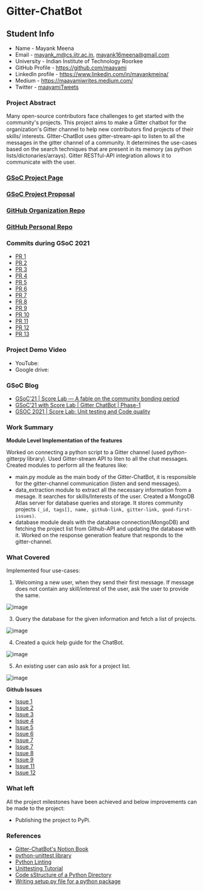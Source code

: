 # Gitter-ChatBot

## Student Info

- Name - Mayank Meena
- Email - mayank_m@cs.iitr.ac.in, mayank16meena@gmail.com
- University - Indian Institute of Technology Roorkee
- GitHub Profile - https://github.com/maayami
- LinkedIn profile - https://www.linkedin.com/in/mayankmeina/
- Medium - https://maayamiwrites.medium.com/
- Twitter - [maayamiTweets](https://twitter.com/maayamiTweets)

### Project Abstract

Many open-source contributors face challenges to get started with the community's projects. This project aims to
make a Gitter chatbot for the organization's Gitter channel to help new contributors ﬁnd projects of their skills/
interests. GItter-ChatBot uses gitter-stream-api to listen to all the messages in the gitter channel of a community. It determines the use-cases based on the search techniques that are present in its memory (as python lists/dictonaries/arrays). Gitter RESTful-API integration allows it to communicate with the user.

### [GSoC Project Page](https://summerofcode.withgoogle.com/projects/#5570345467117568)

### [GSoC Project Proposal](https://docs.google.com/document/d/1EOwUy7nP-xffy9i3CRqODanFWl-0bi5W-hUK9ywDDHQ/edit?usp=sharing)

### [GitHub Organization Repo](https://github.com/leopardslab/Gitter-ChatBot)

### [GitHub Personal Repo](https://github.com/maayami/Gitter-ChatBot)

### Commits during GSoC 2021

- [PR 1](https://github.com/leopardslab/Gitter-ChatBot/pull/4)
- [PR 2](https://github.com/leopardslab/Gitter-ChatBot/pull/6)
- [PR 3](https://github.com/leopardslab/Gitter-ChatBot/pull/8)
- [PR 4](https://github.com/leopardslab/Gitter-ChatBot/pull/10)
- [PR 5](https://github.com/leopardslab/Gitter-ChatBot/pull/12)
- [PR 6](https://github.com/leopardslab/Gitter-ChatBot/pull/14)
- [PR 7](https://github.com/leopardslab/Gitter-ChatBot/pull/15)
- [PR 8](https://github.com/leopardslab/Gitter-ChatBot/pull/18)
- [PR 9](https://github.com/leopardslab/Gitter-ChatBot/pull/20)
- [PR 10](https://github.com/leopardslab/Gitter-ChatBot/pull/22)
- [PR 11](https://github.com/leopardslab/Gitter-ChatBot/pull/23)
- [PR 12](https://github.com/leopardslab/Gitter-ChatBot/pull/24)
- [PR 13](https://github.com/leopardslab/Gitter-ChatBot/pull/25)

### Project Demo Video

- YouTube: 
- Google drive:

### GSoC Blog

- [GSoC’21 | Score Lab — A fable on the community bonding period](https://medium.com/leopards-lab/gsoc21-score-lab-a-new-chapter-19a56bec5deb)
- [GSoC’21 with Score Lab | Gitter ChatBot | Phase-1](https://medium.com/leopards-lab/gsoc21-with-score-lab-gitter-chatbot-phase-1-55bc257b1fb1)
- [GSOC 2021 | Score Lab: Unit testing and Code quality](https://medium.com/leopards-lab/gsoc-2021-score-lab-unit-testing-and-code-quality-4881ed1dfad4)

### Work Summary

**Module Level Implementation of the features**

Worked on connecting a python script to a Gitter channel (used python-gitterpy library). Used Gitter-stream API to liten to all the chat messages.
Created modules to perform all the features like:
- main.py module as the main body of the Gitter-ChatBot, it is responsible for the gitter-channel communication (listen and send messages).
- data_extraction module to extract all the necessary information from a mesage. It searches for skills/Interests of the user.
Created a MongoDB Atlas server for database queries and storage. It stores community projects `(_id, tags[], name, github-link, gitter-link, good-first-issues)`.
- database module deals with the database connection(MongoDB) and fetching the project list from Github-API and updating the database with it.
Worked on the response generation feature that responds to the gitter-channel.

### What Covered

Implemented four use-cases:
1. Welcoming a new user, when they send their first message. If message does not contain any skill/interest of the user, ask the user to provide the same.

![image](https://user-images.githubusercontent.com/55585868/129679929-c3d4b620-9771-4c04-a561-a8af0feb2bd8.png)

3. Query the database for the given information and fetch a list of projects.

![image](https://user-images.githubusercontent.com/55585868/129680464-1c67acfb-3efa-4e6b-852b-681433776c52.png)

4. Created a quick help guide for the ChatBot.

![image](https://user-images.githubusercontent.com/55585868/129680155-0df1749b-8c71-4377-b23a-8ee9aa7f68e8.png)

5. An existing user can aslo ask for a project list.

![image](https://user-images.githubusercontent.com/55585868/129680074-1824bf41-bd67-4aa0-b368-5dd46fe3ea07.png)


**Github Issues**

- [Issue 1](https://github.com/leopardslab/Gitter-ChatBot/issues/1)
- [Issue 2](https://github.com/leopardslab/Gitter-ChatBot/issues/2)
- [Issue 3](https://github.com/leopardslab/Gitter-ChatBot/issues/3)
- [Issue 4](https://github.com/leopardslab/Gitter-ChatBot/issues/13)
- [Issue 5](https://github.com/leopardslab/Gitter-ChatBot/issues/5)
- [Issue 6](https://github.com/leopardslab/Gitter-ChatBot/issues/16)
- [Issue 7](https://github.com/leopardslab/Gitter-ChatBot/issues/7)
- [Issue 7](https://github.com/leopardslab/Gitter-ChatBot/issues/17)
- [Issue 8](https://github.com/leopardslab/Gitter-ChatBot/issues/19)
- [Issue 9](https://github.com/leopardslab/Gitter-ChatBot/issues/9)
- [Issue 11](https://github.com/leopardslab/Gitter-ChatBot/issues/11)
- [Issue 12](https://github.com/leopardslab/Gitter-ChatBot/issues/21)

### What left

All the project milestones have been achieved and below improvements can be made to the project:
- Publishing the project to PyPi.

### References

- [Gitter-ChatBot's Notion Book](https://rattle-clavicle-0cc.notion.site/GSoC-21-Gitter-ChatBot-f0ba6af8720a42b89b500c2302de8d15)
- [python-unittest library](https://www.journaldev.com/15899/python-unittest-unit-test-example)
- [Python Linting](https://www.pylint.org/)
- [Unittesting Tutorial](https://www.datacamp.com/community/tutorials/unit-testing-python)
- [Code sStructure of a Python Directory](https://docs.python-guide.org/writing/structure/)
- [Writing setup.py file for a python package](https://github.com/kennethreitz/setup.py)
